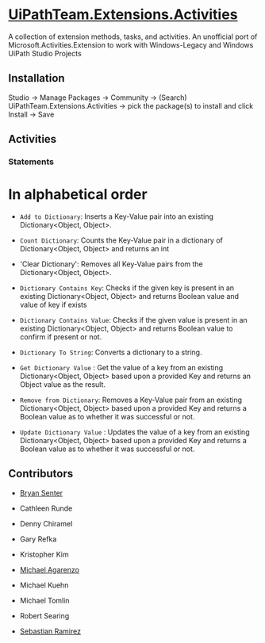# [UiPathTeam.Extensions.Activities](https://marketplace.uipath.com/listings/uipathteam-extensions-activities)

A collection of extension methods, tasks, and activities. An unofficial port of Microsoft.Activities.Extension to work with Windows-Legacy and Windows UiPath Studio Projects

## Installation

Studio -> Manage Packages -> Community -> (Search) UiPathTeam.Extensions.Activities -> pick the package(s) to install and click Install -> Save

## Activities

### Statements
# In alphabetical order
* `Add to Dictionary`: Inserts a Key-Value pair into an existing Dictionary<Object, Object>.

* `Count Dictionary`: Counts the Key-Value pair in a dictionary of Dictionary<Object, Object> and returns an int

* 'Clear Dictionary': Removes all Key-Value pairs from the Dictionary<Object, Object>.

* `Dictionary Contains Key`: Checks if the given key is present in an existing Dictionary<Object, Object> and returns Boolean value and value of key if exists

* `Dictionary Contains Value`: Checks if the given value is present in an existing Dictionary<Object, Object> and returns Boolean value to confirm if present or not.

* `Dictionary To String`: Converts a dictionary to a string.

* `Get Dictionary Value` : Get the value of a key from an existing Dictionary<Object, Object> based upon a provided Key and returns an Object value as the result.

* `Remove from Dictionary`: Removes a Key-Value pair from an existing Dictionary<Object, Object> based upon a provided Key and returns a Boolean value as to whether it was successful or not.

* `Update Dictionary Value` : Updates the value of a key from an existing Dictionary<Object, Object> based upon a provided Key and returns a Boolean value as to whether it was successful or not.

## Contributors

* [Bryan Senter](https://www.linkedin.com/in/bryansenter/)

* Cathleen Runde

* Denny Chiramel

* Gary Refka

* Kristopher Kim

* [Michael Agarenzo](https://www.linkedin.com/in/magarenzo/)

* Michael Kuehn

* Michael Tomlin

* Robert Searing

* [Sebastian Ramirez](https://www.linkedin.com/in/jsramirez/)
